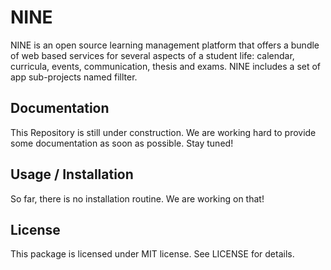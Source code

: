 # NINE
NINE is an open source learning management platform that offers a bundle of web based services for several aspects of a student life: calendar, curricula, events, communication, thesis and exams. NINE includes a set of app sub-projects named fillter.

## Documentation ##
This Repository is still under construction. We are working hard to provide some documentation as soon as possible. Stay tuned!

## Usage / Installation ##

So far, there is no installation routine. We are working on that!

## License ##
This package is licensed under MIT license. See LICENSE for details.

